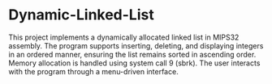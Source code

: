 # Dynamic-Linked-List
This project implements a dynamically allocated linked list in MIPS32 assembly. The program supports inserting, deleting, and displaying integers in an ordered manner, ensuring the list remains sorted in ascending order. Memory allocation is handled using system call 9 (sbrk). The user interacts with the program through a menu-driven interface.
